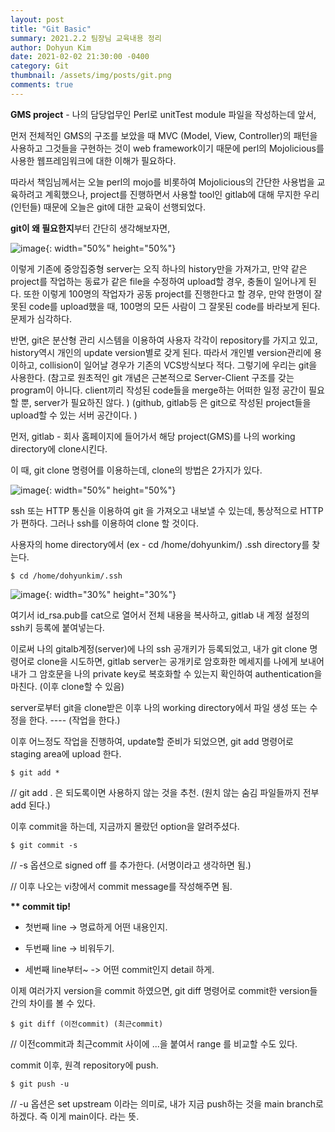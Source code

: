 ```yaml
---
layout: post
title: "Git Basic"
summary: 2021.2.2 팀장님 교육내용 정리
author: Dohyun Kim
date: 2021-02-02 21:30:00 -0400
category: Git
thumbnail: /assets/img/posts/git.png
comments: true
---
```



**GMS project** - 나의 담당업무인 Perl로 unitTest module 파일을 작성하는데 앞서,

먼저 전체적인 GMS의 구조를 보았을 때 MVC (Model, View, Controller)의 패턴을 사용하고 그것들을 구현하는 것이 web framework이기 때문에 perl의 Mojolicious를 사용한 웹프레임워크에 대한 이해가 필요하다. 

따라서 책임님께서는 오늘 perl의 mojo를 비롯하여 Mojolicious의 간단한 사용법을 교육하려고 계획했으나, project를 진행하면서 사용할 tool인 gitlab에 대해 무지한 우리(인턴들) 때문에 오늘은 git에 대한 교육이 선행되었다.

**git이 왜 필요한지**부터 간단히 생각해보자면,

![image](https://user-images.githubusercontent.com/72643027/109920544-c8101780-7cfd-11eb-9f57-90e4e73b3255.png){: width="50%" height="50%"}

이렇게 기존에 중앙집중형 server는 오직 하나의 history만을 가져가고, 만약 같은 project를 작업하는 동료가 같은 file을 수정하여 upload할 경우, 충돌이 일어나게 된다. 또한 이렇게 100명의 작업자가 공동 project를 진행한다고 할 경우, 만약 한명이 잘못된 code를 upload했을 때, 100명의 모든 사람이 그 잘못된 code를 바라보게 된다. 문제가 심각하다.

반면, git은 분산형 관리 시스템을 이용하여 사용자 각각이 repository를 가지고 있고, history역시 개인의 update version별로 갖게 된다. 따라서 개인별 version관리에 용이하고, collision이 일어날 경우가 기존의 VCS방식보다 적다. 그렇기에 우리는 git을 사용한다. (참고로 원초적인 git 개념은 근본적으로 Server-Client 구조를 갖는 program이 아니다. client끼리 작성된 code들을 merge하는 어떠한 일정 공간이 필요할 뿐, server가 필요하진 않다. ) (github, gitlab등 은 git으로 작성된 project들을 upload할 수 있는 서버 공간이다. )

먼저, gitlab - 회사 홈페이지에 들어가서 해당 project(GMS)를 나의 working directory에 clone시킨다.

이 때, git clone 명령어를 이용하는데, clone의 방법은 2가지가 있다.

![image](https://user-images.githubusercontent.com/72643027/109920573-d4947000-7cfd-11eb-8d65-dec62557eafc.png){: width="50%" height="50%"}


ssh 또는 HTTP 통신을 이용하여 git 을 가져오고 내보낼 수 있는데, 통상적으로 HTTP가 편하다. 그러나 ssh를 이용하여 clone 할 것이다.

사용자의 home directory에서 (ex - cd /home/dohyunkim/) .ssh directory를 찾는다.

```
$ cd /home/dohyunkim/.ssh
```

![image](https://user-images.githubusercontent.com/72643027/109920615-e544e600-7cfd-11eb-8cf8-148e1a95701d.png){: width="30%" height="30%"}


여기서 id\_rsa.pub를 cat으로 열어서 전체 내용을 복사하고, gitlab 내 계정 설정의 ssh키 등록에 붙여넣는다.

이로써 나의 gitalb계정(server)에 나의 ssh 공개키가 등록되었고, 내가 git clone 명령어로 clone을 시도하면, gitlab server는 공개키로 암호화한 메세지를 나에게 보내어 내가 그 암호문을 나의 private key로 복호화할 수 있는지 확인하여 authentication을 마친다. (이후 clone할 수 있음)

server로부터 git을 clone받은 이후 나의 working directory에서 파일 생성 또는 수정을 한다. ---- (작업을 한다.)

이후 어느정도 작업을 진행하여, update할 준비가 되었으면, git add 명령어로 staging area에 upload 한다.

```
$ git add *
```

// git add . 은 되도록이면 사용하지 않는 것을 추천. (원치 않는 숨김 파일들까지 전부 add 된다.)

이후 commit을 하는데, 지금까지 몰랐던 option을 알려주셨다.

```
$ git commit -s
```

// -s 옵션으로 signed off 를 추가한다. (서명이라고 생각하면 됨.)

// 이후 나오는 vi창에서 commit message를 작성해주면 됨.

**\*\* commit tip!**

- 첫번째 line -> 명료하게 어떤 내용인지.

- 두번째 line -> 비워두기.

- 세번째 line부터~ -> 어떤 commit인지 detail 하게.

이제 여러가지 version을 commit 하였으면, git diff 명령어로 commit한 version들 간의 차이를 볼 수 있다.

```
$ git diff (이전commit) (최근commit)
```

// 이전commit과 최근commit 사이에 ...을 붙여서 range 를 비교할 수도 있다.

commit 이후, 원격 repository에 push.

```
$ git push -u
```

// -u 옵션은 set upstream 이라는 의미로, 내가 지금 push하는 것을 main branch로 하겠다. 즉 이게 main이다. 라는 뜻.


